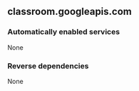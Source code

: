 ## classroom.googleapis.com

### Automatically enabled services

None

### Reverse dependencies

None
